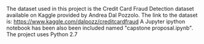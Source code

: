 The dataset used in this project is the Credit Card Fraud Detection dataset available on Kaggle provided by Andrea Dal Pozzolo. The link to the dataset is: https://www.kaggle.com/dalpozz/creditcardfraud
A Jupyter ipython notebook has been also been included named "capstone proposal.ipynb". The project uses Python 2.7